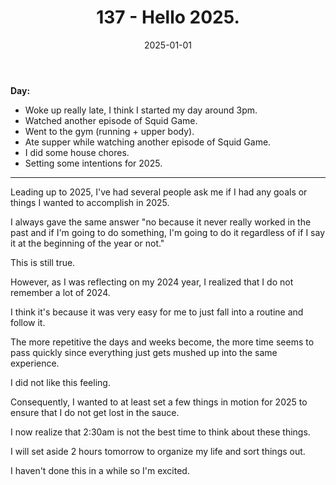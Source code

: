 ﻿---
title: 137 - Hello 2025.
date: 2025-01-01
categories: ["daily"]
tags: posts

---
**Day:** 

- Woke up really late, I think I started my day around 3pm.
- Watched another episode of Squid Game.
- Went to the gym (running + upper body).
- Ate supper while watching another episode of Squid Game.
- I did some house chores.
- Setting some intentions for 2025.
---
Leading up to 2025, I've had several people ask me if I had any goals or things I wanted to accomplish in 2025.

I always gave the same answer "no because it never really worked in the past and if I'm going to do something, I'm going to do it regardless of if I say it at the beginning of the year or not."

This is still true.

However, as I was reflecting on my 2024 year, I realized that I do not remember a lot of 2024.

I think it's because it was very easy for me to just fall into a routine and follow it.

The more repetitive the days and weeks become, the more time seems to pass quickly since everything just gets mushed up into the same experience.

I did not like this feeling.

Consequently, I wanted to at least set a few things in motion for 2025 to ensure that I do not get lost in the sauce.

I now realize that 2:30am is not the best time to think about these things.

I will set aside 2 hours tomorrow to organize my life and sort things out.

I haven't done this in a while so I'm excited.
